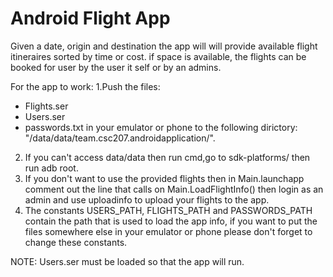 # Android Flight App 

Given a date, origin and destination the app will will provide available
flight itineraires sorted by time or cost. if space is available, the
flights can be booked for user by the user it self or by an admins.


For the app to work:
1.Push the files:
  - Flights.ser
  - Users.ser
  - passwords.txt
  in your emulator or phone to the following dirictory: "/data/data/team.csc207.androidapplication/".
2. If you can't access data/data then run cmd,go to sdk-platforms/ then run adb root.
3. If you don't want to use the provided flights then in Main.launchapp comment out the line that calls on
  Main.LoadFlightInfo() then login as an admin and use uploadinfo to upload your flights to the app.
4. The constants USERS_PATH, FLIGHTS_PATH and PASSWORDS_PATH contain the path that is used to load the app info,
  if you want to put the files somewhere else in your emulator or phone please don't forget to change these constants.
  
NOTE: Users.ser must be loaded so that the app will run.
